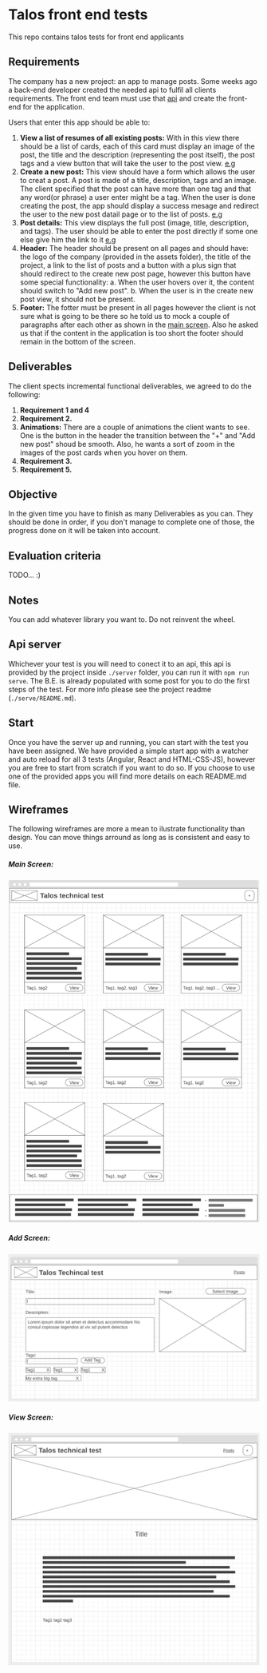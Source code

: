 # Talos front end tests
This repo contains talos tests for front end applicants
## Requirements
The company has a new project: an app to manage posts. Some weeks ago a back-end developer created the needed api to fulfil all clients requirements. The front end team must use that [api](#api-server) and create the front-end for the application. 

Users that enter this app should be able to:
1. __View a list of resumes of all existing posts:__
    With in this view there should be a list of cards, each of this card must display an image of the post, the title and the description (representing the post itself), the post tags and a view button that will take the user to the post view. [e.g](#main-screen)
2. __Create a new post:__
    This view should have a form which allows the user to creat a post. A post is made of a title, description, tags and an image. The client specified that the post can have more than one tag and that any word(or phrase) a user enter might be a tag.
    When the user is done creating the post, the app should display a success mesage and redirect the user to the new post datail page or to the list of posts.  [e.g](#add-screen)
3. __Post details:__
    This view displays the full post (image, title, description, and tags). The user should be able to enter the post directly if some one else give him the link to it  [e.g](#view-screen)
4. __Header:__
    The header should be present on all pages and should have: the logo of the company (provided in the assets folder), the title of the project, a link to the list of posts and a button with a plus sign that should redirect to the create new post page, however this button have some special functionality:
a. When the user hovers over it, the content should switch to "Add new post".
b. When the user is in the create new post view, it should not be present.
5. __Footer:__
    The fotter must be present in all pages however the client is not sure what is going to be there so he told us to mock a couple of paragraphs after each other as shown in the [main screen](#main-screen). Also he asked us that if the content in the application is too short the footer should remain in the bottom of the screen.
## Deliverables
The client spects incremental functional deliverables, we agreed to do the following:
1. __Requirement 1 and 4__
2. __Requirement 2.__
3. __Animations:__
    There are a couple of animations the client wants to see.
One is the button in the header the transition between the "+" and "Add new post" shoud be smooth. Also, he wants a sort of zoom in the images of the post cards when you hover on them.
4. __Requirement 3.__
5. __Requirement 5.__
## Objective
In the given time you have to finish as many Deliverables as you can. They should be done in order, if you don't manage to complete one of those, the progress done on it will be taken into account. 

## Evaluation criteria
TODO... :)

## Notes
You can add whatever library you want to. Do not reinvent the wheel.

## Api server
Whichever your test is you will need to conect it to an api, this api is provided by the project inside `./server` folder, you can run it with  ```npm run serve```. The B.E. is already populated with some post for you to do the first steps of the test. For more info please see the project readme (`./serve/README.md`).

## Start
Once you have the server up and running, you can start with the test you have been assigned. We have provided a simple start app with a watcher and auto reload for all 3 tests (Angular, React and HTML-CSS-JS), however you are free to start from scratch if you want to do so. If you choose to use one of the provided apps you will find more details on each README.md file.

## Wireframes
The following wireframes are more a mean to ilustrate functionality than design. You can move things arround as long as is consistent and easy to use.

##### Main Screen:
![picture](./design/main-screen.png)

##### Add Screen:
![picture](./design/add-screen.png)

##### View Screen:
![picture](./design/view-screen.png)
